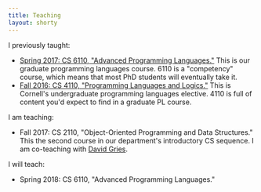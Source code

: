 ```yaml
---
title: Teaching
layout: shorty
---
```

I previously taught:

* [Spring 2017: CS 6110, "Advanced Programming Languages."](http://www.cs.cornell.edu/courses/cs6110/2017sp/)
  This is our graduate programming languages course. 6110 is a "competency" course, which means that most PhD students will eventually take it.
* [Fall 2016: CS 4110, "Programming Languages and Logics."](https://www.cs.cornell.edu/Courses/cs4110/2016fa/)
  This is Cornell's undergraduate programming languages elective. 4110 is full of content you'd expect to find in a graduate PL course.

I am teaching:

* Fall 2017: CS 2110, "Object-Oriented Programming and Data Structures."
  This the second course in our department's introductory CS sequence. I am co-teaching with [David Gries](https://www.cs.cornell.edu/gries/).

I will teach:

* Spring 2018: CS 6110, "Advanced Programming Languages."
